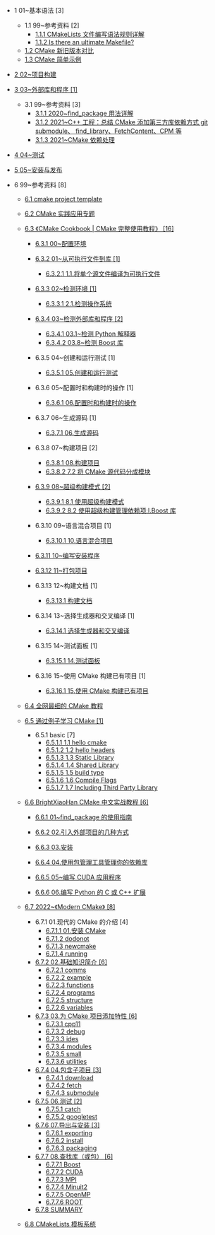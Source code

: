   - 1 01~基本语法 [3]
    - 1.1 99~参考资料 [2]
      - [1.1.1 CMakeLists 文件编写语法规则详解](/01~基本语法/99~参考资料/2018-CMakeLists%20文件编写语法规则详解.md)
      - [1.1.2 Is there an ultimate Makefile?](/01~基本语法/99~参考资料/2023-Is%20there%20an%20ultimate%20Makefile?.md)
    - [1.2 CMake 新旧版本对比](/01~基本语法/CMake%20新旧版本对比.md)
    - [1.3 CMake 简单示例](/01~基本语法/CMake%20简单示例.md)
  - [2 02~项目构建](/02~项目构建/README.md)
    
  - [3 03~外部库和程序 [1]](/03~外部库和程序/README.md)
    - 3.1 99~参考资料 [3]
      - [3.1.1 2020~find_package 用法详解](/03~外部库和程序/99~参考资料/2020~find_package%20用法详解.md)
      - [3.1.2 2021~C++ 工程：总结 CMake 添加第三方库依赖方式 git submodule、 find_library、FetchContent、CPM 等](/03~外部库和程序/99~参考资料/2021~C++%20工程：总结%20CMake%20添加第三方库依赖方式%20git%20submodule、%20find_library、FetchContent、CPM%20等.md)
      - [3.1.3 2021~CMake 依赖处理](/03~外部库和程序/99~参考资料/2021~CMake%20依赖处理.md)
  - [4 04~测试](/04~测试/README.md)
    
  - [5 05~安装与发布](/05~安装与发布/README.md)
    
  - 6 99~参考资料 [8]
    - [6.1 cmake project template](/99~参考资料/2018-cmake-project-template/README.md)
      
    - [6.2 CMake 实践应用专题](/99~参考资料/2020-CMake%20实践应用专题/README.md)
      
    - [6.3 《CMake Cookbook | CMake 完整使用教程》 [16]](/99~参考资料/2020-《CMake%20Cookbook%20|%20CMake%20完整使用教程》/README.md)
      - [6.3.1 00~配置环境](/99~参考资料/2020-《CMake%20Cookbook%20|%20CMake%20完整使用教程》/00~配置环境/README.md)
        
      - [6.3.2 01~从可执行文件到库 [1]](/99~参考资料/2020-《CMake%20Cookbook%20|%20CMake%20完整使用教程》/01~从可执行文件到库/README.md)
        - [6.3.2.1 1.1.将单个源文件编译为可执行文件](/99~参考资料/2020-《CMake%20Cookbook%20|%20CMake%20完整使用教程》/01~从可执行文件到库/1.1.将单个源文件编译为可执行文件.md)
      - [6.3.3 02~检测环境 [1]](/99~参考资料/2020-《CMake%20Cookbook%20|%20CMake%20完整使用教程》/02~检测环境/README.md)
        - [6.3.3.1 2.1.检测操作系统](/99~参考资料/2020-《CMake%20Cookbook%20|%20CMake%20完整使用教程》/02~检测环境/2.1.检测操作系统.md)
      - [6.3.4 03~检测外部库和程序 [2]](/99~参考资料/2020-《CMake%20Cookbook%20|%20CMake%20完整使用教程》/03~检测外部库和程序/README.md)
        - [6.3.4.1 03.1~检测 Python 解释器](/99~参考资料/2020-《CMake%20Cookbook%20|%20CMake%20完整使用教程》/03~检测外部库和程序/03.1~检测%20Python%20解释器.md)
        - [6.3.4.2 03.8~检测 Boost 库](/99~参考资料/2020-《CMake%20Cookbook%20|%20CMake%20完整使用教程》/03~检测外部库和程序/03.8~检测%20Boost%20库.md)
      - 6.3.5 04~创建和运行测试 [1]
        - [6.3.5.1 05.创建和运行测试](/99~参考资料/2020-《CMake%20Cookbook%20|%20CMake%20完整使用教程》/04~创建和运行测试/05.创建和运行测试.md)
      - 6.3.6 05~配置时和构建时的操作 [1]
        - [6.3.6.1 06.配置时和构建时的操作](/99~参考资料/2020-《CMake%20Cookbook%20|%20CMake%20完整使用教程》/05~配置时和构建时的操作/06.配置时和构建时的操作.md)
      - 6.3.7 06~生成源码 [1]
        - [6.3.7.1 06.生成源码](/99~参考资料/2020-《CMake%20Cookbook%20|%20CMake%20完整使用教程》/06~生成源码/06.生成源码.md)
      - 6.3.8 07~构建项目 [2]
        - [6.3.8.1 08.构建项目](/99~参考资料/2020-《CMake%20Cookbook%20|%20CMake%20完整使用教程》/07~构建项目/08.构建项目.md)
        - [6.3.8.2 7.2 将 CMake 源代码分成模块](/99~参考资料/2020-《CMake%20Cookbook%20|%20CMake%20完整使用教程》/07~构建项目/7.2%20将%20CMake%20源代码分成模块.md)
      - [6.3.9 08~超级构建模式 [2]](/99~参考资料/2020-《CMake%20Cookbook%20|%20CMake%20完整使用教程》/08~超级构建模式/README.md)
        - [6.3.9.1 8.1 使用超级构建模式](/99~参考资料/2020-《CMake%20Cookbook%20|%20CMake%20完整使用教程》/08~超级构建模式/8.1%20使用超级构建模式.md)
        - [6.3.9.2 8.2 使用超级构建管理依赖项:Ⅰ.Boost 库](/99~参考资料/2020-《CMake%20Cookbook%20|%20CMake%20完整使用教程》/08~超级构建模式/8.2%20使用超级构建管理依赖项:Ⅰ.Boost%20库.md)
      - 6.3.10 09~语言混合项目 [1]
        - [6.3.10.1 10.语言混合项目](/99~参考资料/2020-《CMake%20Cookbook%20|%20CMake%20完整使用教程》/09~语言混合项目/10.语言混合项目.md)
      - [6.3.11 10~编写安装程序](/99~参考资料/2020-《CMake%20Cookbook%20|%20CMake%20完整使用教程》/10~编写安装程序/README.md)
        
      - [6.3.12 11~打包项目](/99~参考资料/2020-《CMake%20Cookbook%20|%20CMake%20完整使用教程》/11~打包项目/README.md)
        
      - 6.3.13 12~构建文档 [1]
        - [6.3.13.1 构建文档](/99~参考资料/2020-《CMake%20Cookbook%20|%20CMake%20完整使用教程》/12~构建文档/构建文档.md)
      - 6.3.14 13~选择生成器和交叉编译 [1]
        - [6.3.14.1 选择生成器和交叉编译](/99~参考资料/2020-《CMake%20Cookbook%20|%20CMake%20完整使用教程》/13~选择生成器和交叉编译/选择生成器和交叉编译.md)
      - 6.3.15 14~测试面板 [1]
        - [6.3.15.1 14.测试面板](/99~参考资料/2020-《CMake%20Cookbook%20|%20CMake%20完整使用教程》/14~测试面板/14.测试面板.md)
      - 6.3.16 15~使用 CMake 构建已有项目 [1]
        - [6.3.16.1 15.使用 CMake 构建已有项目](/99~参考资料/2020-《CMake%20Cookbook%20|%20CMake%20完整使用教程》/15~使用%20CMake%20构建已有项目/15.使用%20CMake%20构建已有项目.md)
    - [6.4 全网最细的 CMake 教程](/99~参考资料/2020-全网最细的%20CMake%20教程/README.md)
      
    - [6.5 通过例子学习 CMake [1]](/99~参考资料/2020-通过例子学习%20CMake/README.md)
      - 6.5.1 basic [7]
        - [6.5.1.1 1.1 hello cmake](/99~参考资料/2020-通过例子学习%20CMake/01-basic/1.1%20hello-cmake.md)
        - [6.5.1.2 1.2 hello headers](/99~参考资料/2020-通过例子学习%20CMake/01-basic/1.2%20hello-headers.md)
        - [6.5.1.3 1.3 Static Library](/99~参考资料/2020-通过例子学习%20CMake/01-basic/1.3%20Static%20Library.md)
        - [6.5.1.4 1.4 Shared Library](/99~参考资料/2020-通过例子学习%20CMake/01-basic/1.4%20Shared%20Library.md)
        - [6.5.1.5 1.5 build type](/99~参考资料/2020-通过例子学习%20CMake/01-basic/1.5%20build-type.md)
        - [6.5.1.6 1.6 Compile Flags](/99~参考资料/2020-通过例子学习%20CMake/01-basic/1.6%20Compile%20Flags.md)
        - [6.5.1.7 1.7 Including Third Party Library](/99~参考资料/2020-通过例子学习%20CMake/01-basic/1.7%20Including%20Third%20Party%20Library.md)
    - [6.6 BrightXiaoHan CMake 中文实战教程 [6]](/99~参考资料/2021-BrightXiaoHan-CMake%20中文实战教程/README.md)
      - [6.6.1 01~find_package 的使用指南](/99~参考资料/2021-BrightXiaoHan-CMake%20中文实战教程/01~find_package%20的使用指南/README.md)
        
      - [6.6.2 02.引入外部项目的几种方式](/99~参考资料/2021-BrightXiaoHan-CMake%20中文实战教程/02.引入外部项目的几种方式/README.md)
        
      - [6.6.3 03.安装](/99~参考资料/2021-BrightXiaoHan-CMake%20中文实战教程/03.安装/README.md)
        
      - [6.6.4 04.使用包管理工具管理你的依赖库](/99~参考资料/2021-BrightXiaoHan-CMake%20中文实战教程/04.使用包管理工具管理你的依赖库/README.md)
        
      - [6.6.5 05~编写 CUDA 应用程序](/99~参考资料/2021-BrightXiaoHan-CMake%20中文实战教程/05~编写%20CUDA%20应用程序/README.md)
        
      - [6.6.6 06.编写 Python 的 C 或 C++ 扩展](/99~参考资料/2021-BrightXiaoHan-CMake%20中文实战教程/06.编写%20Python%20的%20C%20或%20C++%20扩展/README.md)
        
    - [6.7 2022~《Modern CMake》 [8]](/99~参考资料/2022~《Modern%20CMake》/README.md)
      - 6.7.1 01.现代的 CMake 的介绍 [4]
        - [6.7.1.1 01.安装 CMake](/99~参考资料/2022~《Modern%20CMake》/01.现代的%20CMake%20的介绍/01.安装%20CMake.md)
        - [6.7.1.2 dodonot](/99~参考资料/2022~《Modern%20CMake》/01.现代的%20CMake%20的介绍/dodonot.md)
        - [6.7.1.3 newcmake](/99~参考资料/2022~《Modern%20CMake》/01.现代的%20CMake%20的介绍/newcmake.md)
        - [6.7.1.4 running](/99~参考资料/2022~《Modern%20CMake》/01.现代的%20CMake%20的介绍/running.md)
      - [6.7.2 02.基础知识简介 [6]](/99~参考资料/2022~《Modern%20CMake》/02.基础知识简介/README.md)
        - [6.7.2.1 comms](/99~参考资料/2022~《Modern%20CMake》/02.基础知识简介/comms.md)
        - [6.7.2.2 example](/99~参考资料/2022~《Modern%20CMake》/02.基础知识简介/example.md)
        - [6.7.2.3 functions](/99~参考资料/2022~《Modern%20CMake》/02.基础知识简介/functions.md)
        - [6.7.2.4 programs](/99~参考资料/2022~《Modern%20CMake》/02.基础知识简介/programs.md)
        - [6.7.2.5 structure](/99~参考资料/2022~《Modern%20CMake》/02.基础知识简介/structure.md)
        - [6.7.2.6 variables](/99~参考资料/2022~《Modern%20CMake》/02.基础知识简介/variables.md)
      - [6.7.3 03.为 CMake 项目添加特性 [6]](/99~参考资料/2022~《Modern%20CMake》/03.为%20CMake%20项目添加特性/README.md)
        - [6.7.3.1 cpp11](/99~参考资料/2022~《Modern%20CMake》/03.为%20CMake%20项目添加特性/cpp11.md)
        - [6.7.3.2 debug](/99~参考资料/2022~《Modern%20CMake》/03.为%20CMake%20项目添加特性/debug.md)
        - [6.7.3.3 ides](/99~参考资料/2022~《Modern%20CMake》/03.为%20CMake%20项目添加特性/ides.md)
        - [6.7.3.4 modules](/99~参考资料/2022~《Modern%20CMake》/03.为%20CMake%20项目添加特性/modules.md)
        - [6.7.3.5 small](/99~参考资料/2022~《Modern%20CMake》/03.为%20CMake%20项目添加特性/small.md)
        - [6.7.3.6 utilities](/99~参考资料/2022~《Modern%20CMake》/03.为%20CMake%20项目添加特性/utilities.md)
      - [6.7.4 04.包含子项目 [3]](/99~参考资料/2022~《Modern%20CMake》/04.包含子项目/README.md)
        - [6.7.4.1 download](/99~参考资料/2022~《Modern%20CMake》/04.包含子项目/download.md)
        - [6.7.4.2 fetch](/99~参考资料/2022~《Modern%20CMake》/04.包含子项目/fetch.md)
        - [6.7.4.3 submodule](/99~参考资料/2022~《Modern%20CMake》/04.包含子项目/submodule.md)
      - [6.7.5 06.测试 [2]](/99~参考资料/2022~《Modern%20CMake》/06.测试/README.md)
        - [6.7.5.1 catch](/99~参考资料/2022~《Modern%20CMake》/06.测试/catch.md)
        - [6.7.5.2 googletest](/99~参考资料/2022~《Modern%20CMake》/06.测试/googletest.md)
      - [6.7.6 07.导出与安装 [3]](/99~参考资料/2022~《Modern%20CMake》/07.导出与安装/README.md)
        - [6.7.6.1 exporting](/99~参考资料/2022~《Modern%20CMake》/07.导出与安装/exporting.md)
        - [6.7.6.2 install](/99~参考资料/2022~《Modern%20CMake》/07.导出与安装/install.md)
        - [6.7.6.3 packaging](/99~参考资料/2022~《Modern%20CMake》/07.导出与安装/packaging.md)
      - [6.7.7 08.查找库（或包） [6]](/99~参考资料/2022~《Modern%20CMake》/08.查找库（或包）/README.md)
        - [6.7.7.1 Boost](/99~参考资料/2022~《Modern%20CMake》/08.查找库（或包）/Boost.md)
        - [6.7.7.2 CUDA](/99~参考资料/2022~《Modern%20CMake》/08.查找库（或包）/CUDA.md)
        - [6.7.7.3 MPI](/99~参考资料/2022~《Modern%20CMake》/08.查找库（或包）/MPI.md)
        - [6.7.7.4 Minuit2](/99~参考资料/2022~《Modern%20CMake》/08.查找库（或包）/Minuit2.md)
        - [6.7.7.5 OpenMP](/99~参考资料/2022~《Modern%20CMake》/08.查找库（或包）/OpenMP.md)
        - [6.7.7.6 ROOT](/99~参考资料/2022~《Modern%20CMake》/08.查找库（或包）/ROOT.md)
      - [6.7.8 SUMMARY](/99~参考资料/2022~《Modern%20CMake》/SUMMARY.md)
    - [6.8 CMakeLists 模板系统](/99~参考资料/2023-CMakeLists%20模板系统/README.md)
      